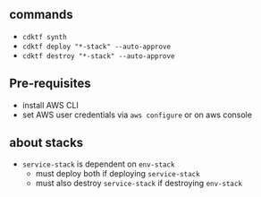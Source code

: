 ## commands
- `cdktf synth`
- `cdktf deploy "*-stack" --auto-approve`
- `cdktf destroy "*-stack" --auto-approve`

## Pre-requisites
- install AWS CLI
- set AWS user credentials via `aws configure` or on aws console

## about stacks
- `service-stack` is dependent on `env-stack`
    - must deploy both if deploying `service-stack`
    - must also destroy `service-stack` if destroying `env-stack`
